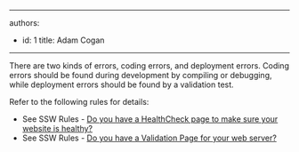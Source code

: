 

---
authors:
  - id: 1
    title: Adam Cogan
---




<span class='intro'> There are two kinds of errors, coding errors, and deployment errors. Coding errors should be found during development by compiling or debugging, while deployment errors should be found by a validation test.<br> </span>

<p>​Refer to the following rules for details&#58;<br><ul><li>See&#160;SSW Rules - <a href="/_layouts/15/FIXUPREDIRECT.ASPX?WebId=3dfc0e07-e23a-4cbb-aac2-e778b71166a2&amp;TermSetId=07da3ddf-0924-4cd2-a6d4-a4809ae20160&amp;TermId=d5f38812-84bc-4a13-a2b6-5b818ac6ee3f">Do you have a HealthCheck page to make sure your website is healthy?</a></li><li>See&#160;SSW Rules - <a href="/_layouts/15/FIXUPREDIRECT.ASPX?WebId=3dfc0e07-e23a-4cbb-aac2-e778b71166a2&amp;TermSetId=07da3ddf-0924-4cd2-a6d4-a4809ae20160&amp;TermId=84907963-4c54-4cc7-a6fe-4c9a92cdb410">Do you have a Validation Page for your web server?​</a></li></ul></p>


